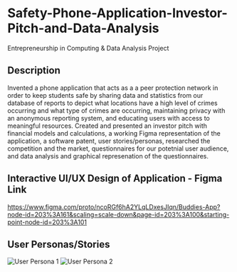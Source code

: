 # Safety-Phone-Application-Investor-Pitch-and-Data-Analysis

Entrepreneurship in Computing & Data Analysis Project

## Description

Invented a phone application that acts as a a peer protection network in order to keep students safe by sharing data and statistics from our database of reports to depict what locations have a high level of crimes occurring and what type of crimes are occurring, maintaining privacy with an anonymous reporting system, and educating users with access to meaningful resources. Created and presented an investor pitch with financial models and calculations, a working Figma representation of the application, a software patent, user stories/personas, researched the competition and the market, questionnaires for our potetnial user audience, and data analysis and graphical represenation of the questionnaires.

## Interactive UI/UX Design of Application - Figma Link

https://www.figma.com/proto/ncoRGf6hA2YLqLDxesJIqn/Buddies-App?node-id=203%3A161&scaling=scale-down&page-id=203%3A100&starting-point-node-id=203%3A101

## User Personas/Stories

![User Persona 1](https://user-images.githubusercontent.com/97551999/191624013-ae850c65-d063-47cb-8de2-f08be4c18a1e.png)
![User Persona 2](https://user-images.githubusercontent.com/97551999/191624023-63436ab2-715f-4387-88d0-10ec31a98743.png)
